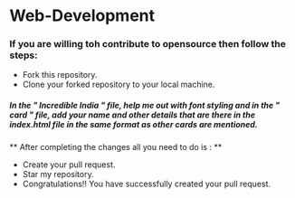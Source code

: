 # Web-Development

### If you are willing toh contribute to opensource then follow the steps:
* Fork this repository.
* Clone your forked repository to your local machine.

##### In the " Incredible India " file, help me out with font styling and in the " card " file, add your name and other details that are there in the index.html file in the same format as other cards are mentioned.

** After completing the changes all you need to do is : **
- Create your pull request.
- Star my repository.
- Congratulations!! You have successfully created your pull request.
